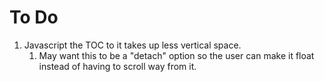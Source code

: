 # To Do

1. Javascript the TOC to it takes up less vertical space.
   1. May want this to be a "detach" option so the user can make it float instead of having to scroll way from it.
